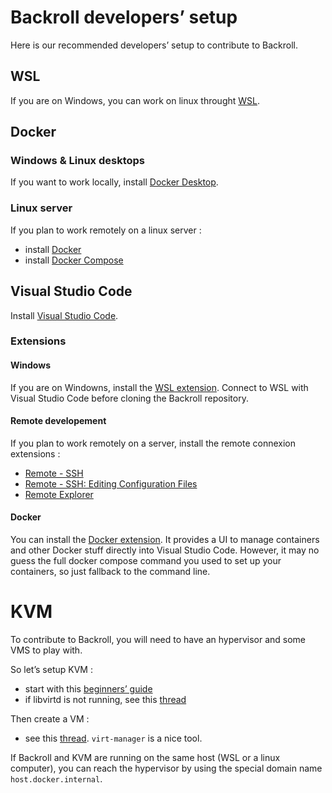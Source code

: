 # Backroll developers’ setup

Here is our recommended developers’ setup to contribute to Backroll.

## WSL

If you are on Windows, you can work on linux throught [WSL](https://learn.microsoft.com/fr-fr/windows/wsl/install).

## Docker

### Windows & Linux desktops

If you want to work locally, install [Docker Desktop](https://docs.docker.com/desktop/install/windows-install/).

### Linux server

If you plan to work remotely on a linux server :

- install [Docker](https://docs.docker.com/engine/install/)
- install [Docker Compose](https://docs.docker.com/compose/install/linux/)

## Visual Studio Code

Install [Visual Studio Code](https://code.visualstudio.com/download).

### Extensions

#### Windows

If you are on Windowns, install the [WSL extension](https://marketplace.visualstudio.com/items?itemName=ms-vscode-remote.remote-wsl). Connect to WSL with Visual Studio Code before cloning the Backroll repository.

#### Remote developement

If you plan to work remotely on a server, install the remote connexion extensions :

- [Remote - SSH](https://marketplace.visualstudio.com/items?itemName=ms-vscode-remote.remote-ssh)
- [Remote - SSH: Editing Configuration Files](https://marketplace.visualstudio.com/items?itemName=ms-vscode-remote.remote-ssh-edit)
- [Remote Explorer](https://marketplace.visualstudio.com/items?itemName=ms-vscode.remote-explorer)

#### Docker

You can install the [Docker extension](https://marketplace.visualstudio.com/items?itemName=ms-azuretools.vscode-docker). It provides a UI to manage containers and other Docker stuff directly into Visual Studio Code. However, it may no guess the full docker compose command you used to set up your containers, so just fallback to the command line.

# KVM

To contribute to Backroll, you will need to have an hypervisor and some VMS to play with.

So let’s setup KVM :

- start with this [beginners’ guide](https://ubuntu.com/blog/kvm-hyphervisor)
- if libvirtd is not running, see this [thread](https://askubuntu.com/questions/1225216/failed-to-connect-socket-to-var-run-libvirt-libvirt-sock#answers)

Then create a VM :

- see this [thread](https://unix.stackexchange.com/questions/309788/how-to-create-a-vm-from-scratch-with-virsh). `virt-manager` is a nice tool.

If Backroll and KVM are running on the same host (WSL or a linux computer), you can reach the hypervisor by using the special domain name `host.docker.internal`.
